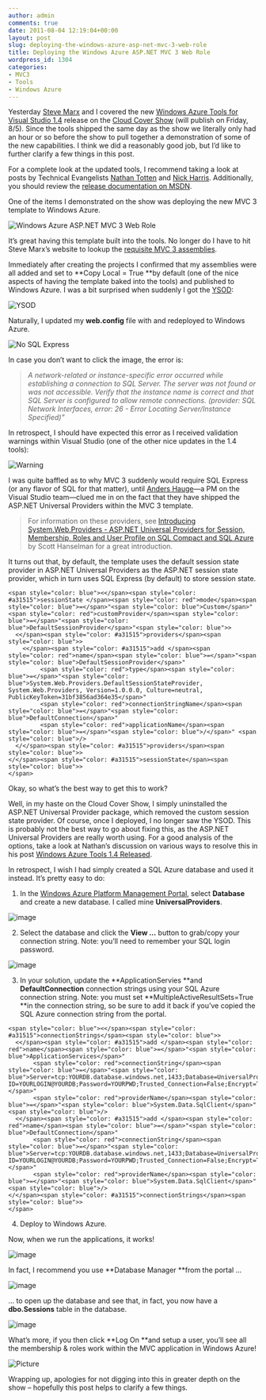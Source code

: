 ```yaml
---
author: admin
comments: true
date: 2011-08-04 12:19:04+00:00
layout: post
slug: deploying-the-windows-azure-asp-net-mvc-3-web-role
title: Deploying the Windows Azure ASP.NET MVC 3 Web Role
wordpress_id: 1304
categories:
- MVC3
- Tools
- Windows Azure
---
```


Yesterday [Steve Marx](http://blog.smarx.com/) and I covered the new [Windows Azure Tools for Visual Studio 1.4](http://blogs.msdn.com/b/windowsazure/archive/2011/08/03/announcing-the-august-2011-release-of-the-windows-azure-tools-for-microsoft-visual-studio-2010.aspx) release on the [Cloud Cover Show](http://channel9.msdn.com/Shows/Cloud+Cover/) (will publish on Friday, 8/5). Since the tools shipped the same day as the show we literally only had an hour or so before the show to pull together a demonstration of some of the new capabilities. I think we did a reasonably good job, but I’d like to further clarify a few things in this post.

 

For a complete look at the updated tools, I recommend taking a look at posts by Technical Evangelists [Nathan Totten](http://ntotten.com/2011/08/windows-azure-tools-1-4-released/) and [Nick Harris](http://www.nickharris.net/2011/08/using-the-new-windows-azure-tools-v1-4-for-vs2010/). Additionally, you should review the [release documentation on MSDN](http://msdn.microsoft.com/en-us/library/ff683673.aspx).

 

One of the items I demonstrated on the show was deploying the new MVC 3 template to Windows Azure.

 

![Windows Azure ASP.NET MVC 3 Web Role](https://wadewegner.blob.core.windows.net/wordpress/2011/08/image10.png)

 

It’s great having this template built into the tools. No longer do I have to hit Steve Marx’s website to lookup the [requisite MVC 3 assemblies](http://blog.smarx.com/posts/asp-net-mvc-in-windows-azure).

 

Immediately after creating the projects I confirmed that my assemblies were all added and set to **Copy Local = True **by default (one of the nice aspects of having the template baked into the tools) and published to Windows Azure. I was a bit surprised when suddenly I got the [YSOD](http://en.wikipedia.org/wiki/Screen_of_death):

 

![YSOD](https://wadewegner.blob.core.windows.net/wordpress/2011/08/image1.png)

 

Naturally, I updated my **web.config** file with <customErrors mode="Off" /> and redeployed to Windows Azure.

 

![No SQL Express](https://wadewegner.blob.core.windows.net/wordpress/2011/08/image2.png)

 

In case you don’t want to click the image, the error is:

 

>   
> 
> _A network-related or instance-specific error occurred while establishing a connection to SQL Server. The server was not found or was not accessible. Verify that the instance name is correct and that SQL Server is configured to allow remote connections. (provider: SQL Network Interfaces, error: 26 - Error Locating Server/Instance Specified)"_

 

In retrospect, I should have expected this error as I received validation warnings within Visual Studio (one of the other nice updates in the 1.4 tools):

 

![Warning](https://wadewegner.blob.core.windows.net/wordpress/2011/08/image11.png)

 

I was quite baffled as to why MVC 3 suddenly would require SQL Express (or any flavor of SQL for that matter), until [Anders Hauge](http://social.msdn.microsoft.com/profile/anders%20hauge%20-%20msft/)—a PM on the Visual Studio team—clued me in on the fact that they have shipped the ASP.NET Universal Providers within the MVC 3 template.

 

>   
> 
> For information on these providers, see [Introducing System.Web.Providers - ASP.NET Universal Providers for Session, Membership, Roles and User Profile on SQL Compact and SQL Azure](http://www.hanselman.com/blog/IntroducingSystemWebProvidersASPNETUniversalProvidersForSessionMembershipRolesAndUserProfileOnSQLCompactAndSQLAzure.aspx) by Scott Hanselman for a great introduction.

 

It turns out that, by default, the template uses the default session state provider in ASP.NET Universal Providers as the ASP.NET session state provider, which in turn uses SQL Express (by default) to store session state.

 
    
    <span style="color: blue"><</span><span style="color: #a31515">sessionState </span><span style="color: red">mode</span><span style="color: blue">=</span>"<span style="color: blue">Custom</span>" <span style="color: red">customProvider</span><span style="color: blue">=</span>"<span style="color: blue">DefaultSessionProvider</span>"<span style="color: blue">>
      <</span><span style="color: #a31515">providers</span><span style="color: blue">>
        <</span><span style="color: #a31515">add </span><span style="color: red">name</span><span style="color: blue">=</span>"<span style="color: blue">DefaultSessionProvider</span>" 
             <span style="color: red">type</span><span style="color: blue">=</span>"<span style="color: blue">System.Web.Providers.DefaultSessionStateProvider, System.Web.Providers, Version=1.0.0.0, Culture=neutral, PublicKeyToken=31bf3856ad364e35</span>"
             <span style="color: red">connectionStringName</span><span style="color: blue">=</span>"<span style="color: blue">DefaultConnection</span>" 
             <span style="color: red">applicationName</span><span style="color: blue">=</span>"<span style="color: blue">/</span>" <span style="color: blue">/>
      </</span><span style="color: #a31515">providers</span><span style="color: blue">>
    </</span><span style="color: #a31515">sessionState</span><span style="color: blue">>
    </span>






Okay, so what’s the best way to get this to work?





Well, in my haste on the Cloud Cover Show, I simply uninstalled the ASP.NET Universal Provider package, which removed the custom session state provider. Of course, once I deployed, I no longer saw the YSOD. This is probably not the best way to go about fixing this, as the ASP.NET Universal Providers are really worth using. For a good analysis of the options, take a look at Nathan’s discussion on various ways to resolve this in his post [Windows Azure Tools 1.4 Released](http://ntotten.com/2011/08/windows-azure-tools-1-4-released/).





In retrospect, I wish I had simply created a SQL Azure database and used it instead. It’s pretty easy to do:






  
  1. In the [Windows Azure Platform Management Portal](http://windows.azure.com/), select **Database** and create a new database. I called mine **UniversalProviders**.

      
![image](https://wadewegner.blob.core.windows.net/wordpress/2011/08/image4.png)


  
  2. Select the database and click the **View …** button to grab/copy your connection string. Note: you’ll need to remember your SQL login password.

      
![image](https://wadewegner.blob.core.windows.net/wordpress/2011/08/image6.png)


  
  3. In your solution, update the **ApplicationServies **and **DefaultConnection** connection strings using your SQL Azure connection string. Note: you must set **MultipleActiveResultSets=True **in the connection string, so be sure to add it back if you’ve copied the SQL Azure connection string from the portal.

      


      


    
    
    <span style="color: blue"><</span><span style="color: #a31515">connectionStrings</span><span style="color: blue">>
      <</span><span style="color: #a31515">add </span><span style="color: red">name</span><span style="color: blue">=</span>"<span style="color: blue">ApplicationServices</span>" 
           <span style="color: red">connectionString</span><span style="color: blue">=</span>"<span style="color: blue">Server=tcp:YOURDB.database.windows.net,1433;Database=UniversalProviders;User ID=YOURLOGIN@YOURDB;Password=YOURPWD;Trusted_Connection=False;Encrypt=True;MultipleActiveResultSets=True;</span>"
           <span style="color: red">providerName</span><span style="color: blue">=</span>"<span style="color: blue">System.Data.SqlClient</span>" <span style="color: blue">/>
      <</span><span style="color: #a31515">add </span><span style="color: red">name</span><span style="color: blue">=</span>"<span style="color: blue">DefaultConnection</span>"
           <span style="color: red">connectionString</span><span style="color: blue">=</span>"<span style="color: blue">Server=tcp:YOURDB.database.windows.net,1433;Database=UniversalProviders;User ID=YOURLOGIN@YOURDB;Password=YOURPWD;Trusted_Connection=False;Encrypt=True;MultipleActiveResultSets=True;</span>"
           <span style="color: red">providerName</span><span style="color: blue">=</span>"<span style="color: blue">System.Data.SqlClient</span>" <span style="color: blue">/>
    </</span><span style="color: #a31515">connectionStrings</span><span style="color: blue">>
    </span>


  


  
  4. Deploy to Windows Azure.





Now, when we run the applications, it works!





![image](https://wadewegner.blob.core.windows.net/wordpress/2011/08/image7.png)





In fact, I recommend you use **Database Manager **from the portal …





![image](https://wadewegner.blob.core.windows.net/wordpress/2011/08/image8.png)





… to open up the database and see that, in fact, you now have a **dbo.Sessions** table in the database.





![image](https://wadewegner.blob.core.windows.net/wordpress/2011/08/image9.png)























What’s more, if you then click **Log On **and setup a user, you’ll see all the membership & roles work within the MVC application in Windows Azure!





![Picture](https://wadewegner.blob.core.windows.net/wordpress/2011/08/Picture.png)





Wrapping up, apologies for not digging into this in greater depth on the show – hopefully this post helps to clarify a few things.
